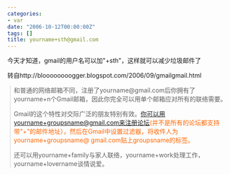 ```yaml
---
categories:
- var
date: "2006-10-12T00:00:00Z"
tags: []
title: yourname+sth@gmail.com
---
```


今天才知道，gmail的用户名可以加"+sth"，这样就可以减少垃圾邮件了

转自http://bloooooooogger.blogspot.com/2006/09/gmailgmail.html
<blockquote style="border-left: 1px solid rgb(204, 204, 204); margin: 0pt 0pt 0pt 0.8ex; padding-left: 1ex;" class="gmail_quote"> <span class="fullpost">和普通的网络邮箱不同，注册了yourname@gmail.com后你拥有了yourname+n个Gmail邮箱，因此你完全可以用单个邮箱应对所有的联络需要。

Gmail的这个特性对交际广泛的朋友特别有效。你可以用yourname+groupsname@gmail.com来注册论坛<span style="color: rgb(255, 102, 0);">(并不是所有的论坛都支持带"+"的邮件地址），然后在Gmail中设置过滤器，将收件人为yourname+groupsname@ gmail.com贴上groupsname的标签。</span>

还可以用yourname+family与家人联络，yourname+work处理工作，yourname+lovername谈情说爱。</span>
